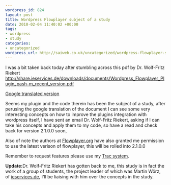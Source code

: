 ```yaml
--- 
wordpress_id: 824
layout: post
title: Wordpress Flowplayer subject of a study
date: 2010-02-04 11:40:02 +00:00
tags: 
- wordpress
- study
categories: 
- uncategorized
wordpress_url: http://saiweb.co.uk/uncategorized/wordpress-flowplayer-subject-of-a-study
---
```

I was a bit taken back today after stumbling across this pdf by Dr. Wolf-Fritz Riekert <a href="http://share.ieservices.de/downloads/documents/Wordpress_Flowplayer_Plugin_pash-m_recent_version.pdf">http://share.ieservices.de/downloads/documents/Wordpress_Flowplayer_Plugin_pash-m_recent_version.pdf</a>

<a href="http://translate.google.co.uk/translate?hl=en&sl=de&u=http://share.ieservices.de/downloads/documents/Wordpress_Flowplayer_Plugin_pash-m_recent_version.pdf&ei=EqtqS5qpI8mPjAeyq-3MBw&sa=X&oi=translate&ct=result&resnum=5&ved=0CBwQ7gEwBDgK&prev=/search%3Fq%3Dd.busby%2540saiweb.co.uk%26hl%3Den%26client%3Dfirefox-a%26rls%3Dorg.mozilla:en-US:official%26hs%3DeTf%26sa%3DN%26start%3D10">
Google translated version</a>

Seems my plugin and the code therein has been the subject of a study, after perusing the google translation of the document I can see some very interesting concepts on how to improve the plugins integration with wordpress itself, I have sent an email Dr. Wolf-Fritz Riekert, asking if I can take his concepts and apply them to my code, so have a read and check back for version 2.1.0.0 soon, 

Also of note the authors at <a href="http://Flowplayer.org">Flowplayer.org</a> have also granted me permission to use the latest verison of flowplayer, this will be rolled into 2.1.0.0

Remember to request features please use my <a href="http://trac.saiweb.co.uk/saiweb/">Trac system</a>.

<strong>Update:</strong>Dr. Wolf-Fritz Riekert has gotten back to me, this study is in fact the work of a group of students, the project leader of which was Martin Wörz, of <a href="http://ieservices.de">ieservices.de</a>, I'll be liaising with him over the concepts in the study.



